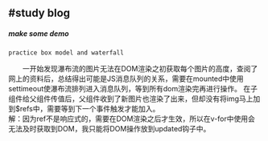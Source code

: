 #study blog
---
<h5>make some demo</h5>

```$xslt
practice box model and waterfall
```

&emsp;&emsp;一开始发现瀑布流的图片无法在DOM渲染之初获取每个图片的高度，查阅了网上的资料后，总结得出可能是JS消息队列的关系，需要在mounted中使用settimeout使瀑布流排列进入消息队列，等到所有dom渲染完再进行操作。
在子组件给父组件传值后，父组件收到了新图片也渲染了出来，但却没有将img马上加到$refs中，需要等到下一个事件触发才能加入。<br/>
解：因为ref不是响应式的，需要在DOM渲染之后才生效，所以在v-for中使用会无法及时获取到DOM，我只能将DOM操作放到updated钩子中。